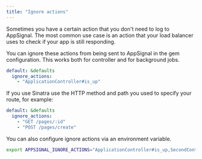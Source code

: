 ```yaml
---
title: "Ignore actions"
---
```


Sometimes you have a certain action that you don't need to log to AppSignal.
The most common use case is an action that your load balancer uses to check if
your app is still responding.

You can ignore these actions from being sent to AppSignal in the gem
configuration. This works both for controller and for background jobs.

```yaml
default: &defaults
  ignore_actions:
    - "ApplicationController#is_up"
```

If you use Sinatra use the HTTP method and path you used to specify your route,
for example:

```yaml
default: &defaults
  ignore_actions:
    - "GET /pages/:id"
    - "POST /pages/create"
```

You can also configure ignore actions via an environment variable.

```bash
export APPSIGNAL_IGNORE_ACTIONS="ApplicationController#is_up,SecondController#healthcheck"
```
